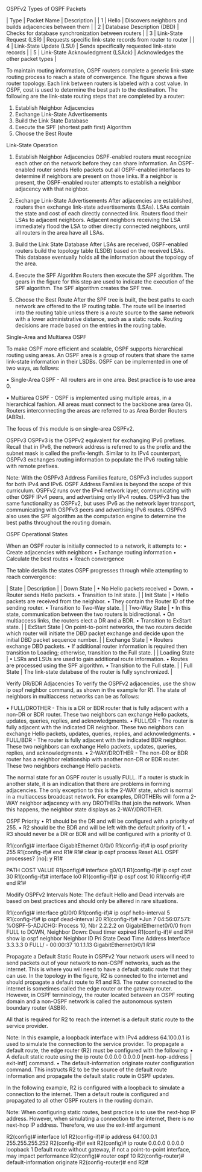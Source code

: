 
OSPFv2
Types of OSPF Packets


| Type | Packet Name | Description |
| 1 | Hello | Discovers neighbors and builds adjacencies between them |
| 2 | Database Description (DBD) | Checks for database synchronization between routers |
| 3 | Link-State Request (LSR) | Requests specific link-state records from router to router |
| 4 | Link-State Update (LSU) | Sends specifically requested link-state records |
| 5 | Link-State Acknowledgment (LSAck) | Acknowledges the other packet types |






To  maintain routing information, OSPF routers complete a generic  link-state routing process to reach a state of convergence. The figure  shows a five router topology. Each link between routers is labeled with a  cost value. In OSPF, cost is used to determine the best path to the  destination. The following are the link-state routing steps that are  completed by a router:

1. Establish Neighbor Adjacencies
2. Exchange Link-State Advertisements
3. Build the Link State Database
4. Execute the SPF (shortest path first) Algorithm
5. Choose the Best Route




Link-State Operation

1. Establish Neighbor Adjacencies
OSPF-enabled  routers must recognize each other on the network before they can share  information. An OSPF-enabled router sends Hello packets out all  OSPF-enabled interfaces to determine if neighbors are present on those  links. If a neighbor is present, the OSPF-enabled router attempts to  establish a neighbor adjacency with that neighbor.





2. Exchange Link-State Advertisements
After  adjacencies are established, routers then exchange link-state  advertisements (LSAs). LSAs contain the state and cost of each directly  connected link. Routers flood their LSAs to adjacent neighbors. Adjacent  neighbors receiving the LSA immediately flood the LSA to other directly  connected neighbors, until all routers in the area have all LSAs.





3. Build the Link State Database
After  LSAs are received, OSPF-enabled routers build the topology table (LSDB)  based on the received LSAs. This database eventually holds all the  information about the topology of the area.





4. Execute the SPF Algorithm
Routers  then execute the SPF algorithm. The gears in the figure for this step  are used to indicate the execution of the SPF algorithm. The SPF  algorithm creates the SPF tree.




5. Choose the Best Route
After  the SPF tree is built, the best paths to each network are offered to  the IP routing table. The route will be inserted into the routing table  unless there is a route source to the same network with a lower  administrative distance, such as a static route. Routing decisions are  made based on the entries in the routing table.














Single-Area and Multiarea OSPF

To  make OSPF more efficient and scalable, OSPF supports hierarchical  routing using areas. An OSPF area is a group of routers that share the  same link-state information in their LSDBs. OSPF can be implemented in  one of two ways, as follows:

• Single-Area OSPF - All routers are in one area. Best practice is to use area 0.



• Multiarea OSPF - OSPF is implemented using multiple areas, in a hierarchical fashion. All areas must connect to the backbone area (area 0). Routers interconnecting the areas are referred to as Area Border Routers (ABRs).



The focus of this module is on single-area OSPFv2.









OSPFv3
OSPFv3 is the OSPFv2 equivalent for exchanging IPv6 prefixes. Recall  that in IPv6, the network address is referred to as the prefix and the  subnet mask is called the prefix-length.
Similar to its IPv4 counterpart, OSPFv3 exchanges routing information to populate the IPv6 routing table with remote prefixes.

Note:  With the OSPFv3 Address Families feature, OSPFv3 includes support for  both IPv4 and IPv6. OSPF Address Families is beyond the scope of this  curriculum.
OSPFv2 runs over the IPv4 network layer, communicating with other OSPF IPv4 peers, and advertising only IPv4 routes.
OSPFv3  has the same functionality as OSPFv2, but uses IPv6 as the network  layer transport, communicating with OSPFv3 peers and advertising IPv6  routes. OSPFv3 also uses the SPF algorithm as the computation engine to  determine the best paths throughout the routing domain.









OSPF Operational States

When an OSPF router is initially connected to a network, it attempts to:
• Create adjacencies with neighbors
• Exchange routing information
• Calculate the best routes
• Reach convergence

The table details the states OSPF progresses through while attempting to reach convergence:


| State | Description |
| Down State | • No Hello packets received = Down.
• Router sends Hello packets.
• Transition to Init state. |
| Init State | • Hello packets are received from the neighbor.
• They contain the Router ID of the sending router.
• Transition to Two-Way state. |
| Two-Way State | • In this state, communication between the two routers is bidirectional.
• On multiaccess links, the routers elect a DR and a BDR.
• Transition to ExStart state. |
| ExStart State | On point-to-point networks, the two routers decide which router will initiate the DBD packet exchange and decide upon the initial DBD packet sequence number. |
| Exchange State | • Routers exchange DBD packets.
• If additional router information is required then transition to Loading; otherwise, transition to the Full state. |
| Loading State | • LSRs and LSUs are used to gain additional route information.
• Routes are processed using the SPF algorithm.
• Transition to the Full state. |
| Full State | The link-state database of the router is fully synchronized. |





Verify DR/BDR Adjacencies
To verify the OSPFv2 adjacencies, use the show ip ospf neighbor command, as shown in the example for R1. The state of neighbors in multiaccess networks can be as follows:

• FULL/DROTHER - This is a DR or BDR router that is fully adjacent with a non-DR or BDR router. These two neighbors can exchange Hello packets, updates, queries, replies, and acknowledgments.
• FULL/DR - The router is fully adjacent with the indicated DR neighbor. These two neighbors can exchange Hello packets, updates, queries, replies, and acknowledgments.
• FULL/BDR - The router is fully adjacent with the indicated BDR neighbor. These two neighbors can exchange Hello packets, updates, queries, replies, and acknowledgments.
• 2-WAY/DROTHER - The non-DR or BDR router has a neighbor relationship with another non-DR or BDR router. These two neighbors exchange Hello packets.

The  normal state for an OSPF router is usually FULL. If a router is stuck  in another state, it is an indication that there are problems in forming  adjacencies. The only exception to this is the 2-WAY state, which is  normal in a multiaccess broadcast network. For examples, DROTHERs will  form a 2-WAY neighbor adjacency with any DROTHERs that join the network.  When this happens, the neighbor state displays as 2-WAY/DROTHER.




OSPF Priority
• R1 should be the DR and will be configured with a priority of 255.
• R2 should be the BDR and will be left with the default priority of 1.
• R3 should never be a DR or BDR and will be configured with a priority of 0.


R1(config)# interface GigabitEthernet 0/0/0 
R1(config-if)# ip ospf priority 255 
R1(config-if)# end 
R1#
R1# clear ip ospf process
Reset ALL OSPF processes? [no]:  y
R1#


PATH COST VALUE
R1(config)# interface g0/0/1
R1(config-if)# ip ospf cost 30
R1(config-if)# interface lo0
R1(config-if)# ip ospf cost 10
R1(config-if)# end
R1#









Modify OSPFv2 Intervals
Note: The default Hello and Dead intervals are based on best practices and should only be altered in rare situations.


R1(config)# interface g0/0/0 
R1(config-if)# ip ospf hello-interval 5 
R1(config-if)# ip ospf dead-interval 20 
R1(config-if)# 
*Jun  7 04:56:07.571: %OSPF-5-ADJCHG: Process 10, Nbr 2.2.2.2 on GigabitEthernet0/0/0 from
FULL to DOWN, Neighbor Down: Dead timer expired 
R1(config-if)# end 
R1# show ip ospf neighbor 
Neighbor ID     Pri   	State           Dead Time   Address         Interface
3.3.3.3          		 0   		FULL/  -        00:00:37    10.1.1.13       GigabitEthernet0/0/1
R1#






Propagate a Default Static Route in OSPFv2
Your network users will need to send packets out of your network to non-OSPF networks, such as the internet. This is where you will need to have a default static route that they can use. In the topology in the figure, R2 is connected to the internet and should propagate a default route to R1 and R3. The router connected to the internet is sometimes called the edge router or the gateway router. However, in OSPF terminology, the router located between an OSPF routing domain and a non-OSPF network is called the autonomous system boundary router (ASBR).



All that is required for R2 to reach the internet is a default static route to the service provider.

Note: In this example, a loopback interface with IPv4 address 64.100.0.1 is used to simulate the connection to the service provider.
To propagate a default route, the edge router (R2) must be configured with the following:
• A default static route using the ip route 0.0.0.0 0.0.0.0 [next-hop-address | exit-intf] command.
• The default-information originate router configuration command. This instructs R2 to be the source of the default route information and propagate the default static route in OSPF updates.

In the following example, R2 is configured  with a loopback to simulate a connection to the internet. Then a default  route is configured and propagated to all other OSPF routers in the  routing domain.

Note: When configuring static  routes, best practice is to use the next-hop IP address. However, when  simulating a connection to the internet, there is no next-hop IP  address. Therefore, we use the exit-intf argument



R2(config)# interface lo1
R2(config-if)# ip address 64.100.0.1 255.255.255.252 
R2(config-if)# exit
R2(config)# ip route 0.0.0.0 0.0.0.0 loopback 1
Default route without gateway, if not a point-to-point interface, may impact performance
R2(config)# router ospf 10
R2(config-router)# default-information originate
R2(config-router)# end
R2#



